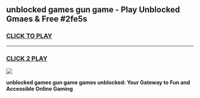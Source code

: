 
## unblocked games gun game - Play Unblocked Gmaes & Free #2fe5s
<h3>
<a href="https://premium.freeplayer.one?title=unblocked_games_gun_game&ref=03M">CLICK TO PLAY</a></h3>
<hr>

<h3>
<a href="https://premium.freeplayer.one?title=unblocked_games_gun_game&ref=03M">CLICK 2 PLAY</a>
  
</h3>

<a href="https://premium.freeplayer.one?title=unblocked_games_gun_game&ref=03M"><img src="https://clearcache.store/games.png"></a>


**unblocked games gun game games unblocked: Your Gateway to Fun and Accessible Online Gaming**
